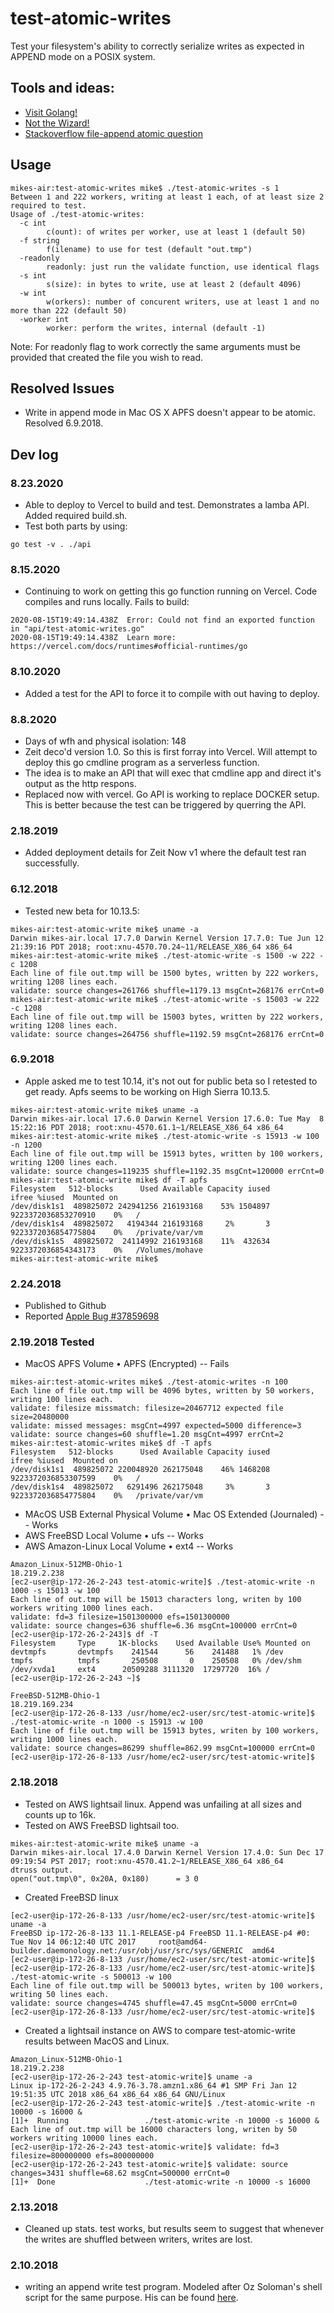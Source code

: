test-atomic-writes
==================
Test your filesystem's ability to correctly serialize writes as expected in APPEND mode on a POSIX system.

## Tools and ideas:
- [Visit Golang!](https://golang.org)
- [Not the Wizard!](https://www.notthewizard.com/2014/06/17/are-files-appends-really-atomic)
- [Stackoverflow file-append atomic question](http://stackoverflow.com/questions/1154446/is-file-append-atomic-in-unix)

## Usage
```
mikes-air:test-atomic-writes mike$ ./test-atomic-writes -s 1
Between 1 and 222 workers, writing at least 1 each, of at least size 2 required to test.
Usage of ./test-atomic-writes:
  -c int
    	c(ount): of writes per worker, use at least 1 (default 50)
  -f string
    	f(ilename) to use for test (default "out.tmp")
  -readonly
    	readonly: just run the validate function, use identical flags
  -s int
    	s(size): in bytes to write, use at least 2 (default 4096)
  -w int
    	w(orkers): number of concurent writers, use at least 1 and no more than 222 (default 50)
  -worker int
    	worker: perform the writes, internal (default -1)
```
Note: For readonly flag to work correctly the same arguments must be provided that created the file you wish to read.

## Resolved Issues
- Write in append mode in Mac OS X APFS doesn't appear to be atomic. Resolved 6.9.2018.

## Dev log
### 8.23.2020
- Able to deploy to Vercel to build and test. Demonstrates a lamba API. Added required build.sh.
- Test both parts by using:
```
go test -v . ./api
```

### 8.15.2020
- Continuing to work on getting this go function running on Vercel. Code compiles and runs locally. Fails to build:
```
2020-08-15T19:49:14.438Z  Error: Could not find an exported function in "api/test-atomic-writes.go"
2020-08-15T19:49:14.438Z  Learn more: https://vercel.com/docs/runtimes#official-runtimes/go
```

### 8.10.2020
- Added a test for the API to force it to compile with out having to deploy.

### 8.8.2020
- Days of wfh and physical isolation: 148
- Zeit deco'd version 1.0. So this is first forray into Vercel. Will attempt to deploy this go cmdline program as a serverless function.
- The idea is to make an API that will exec that cmdline app and direct it's output as the http respons.
- Replaced now with vercel. Go API is working to replace DOCKER setup. This is better because the test can be triggered by querring the API.

### 2.18.2019
- Added deployment details for Zeit Now v1 where the default test ran successfully.

### 6.12.2018
- Tested new beta for 10.13.5:
```
mikes-air:test-atomic-write mike$ uname -a
Darwin mikes-air.local 17.7.0 Darwin Kernel Version 17.7.0: Tue Jun 12 21:39:16 PDT 2018; root:xnu-4570.70.24~11/RELEASE_X86_64 x86_64
mikes-air:test-atomic-write mike$ ./test-atomic-write -s 1500 -w 222 -c 1208
Each line of file out.tmp will be 1500 bytes, written by 222 workers, writing 1208 lines each.
validate: source changes=261766 shuffle=1179.13 msgCnt=268176 errCnt=0
mikes-air:test-atomic-write mike$ ./test-atomic-write -s 15003 -w 222 -c 1208
Each line of file out.tmp will be 15003 bytes, written by 222 workers, writing 1208 lines each.
validate: source changes=264756 shuffle=1192.59 msgCnt=268176 errCnt=0
```

### 6.9.2018
- Apple asked me to test 10.14, it's not out for public beta so I retested to get ready. Apfs seems to be working on High Sierra 10.13.5.
```
mikes-air:test-atomic-write mike$ uname -a
Darwin mikes-air.local 17.6.0 Darwin Kernel Version 17.6.0: Tue May  8 15:22:16 PDT 2018; root:xnu-4570.61.1~1/RELEASE_X86_64 x86_64
mikes-air:test-atomic-write mike$ ./test-atomic-write -s 15913 -w 100 -n 1200
Each line of file out.tmp will be 15913 bytes, written by 100 workers, writing 1200 lines each.
validate: source changes=119235 shuffle=1192.35 msgCnt=120000 errCnt=0
mikes-air:test-atomic-write mike$ df -T apfs
Filesystem   512-blocks      Used Available Capacity iused               ifree %iused  Mounted on
/dev/disk1s1  489825072 242941256 216193168    53% 1504897 9223372036853270910    0%   /
/dev/disk1s4  489825072   4194344 216193168     2%       3 9223372036854775804    0%   /private/var/vm
/dev/disk1s5  489825072  24114992 216193168    11%  432634 9223372036854343173    0%   /Volumes/mohave
mikes-air:test-atomic-write mike$ 
```

### 2.24.2018
- Published to Github
- Reported [Apple Bug #37859698](https://bugreport.apple.com/web/?problemID=37859698)
### 2.19.2018 Tested
- MacOS APFS Volume • APFS (Encrypted) -- Fails
```
mikes-air:test-atomic-writes mike$ ./test-atomic-writes -n 100
Each line of file out.tmp will be 4096 bytes, written by 50 workers, writing 100 lines each.
validate: filesize missmatch: filesize=20467712 expected file size=20480000
validate: missed messages: msgCnt=4997 expected=5000 difference=3
validate: source changes=60 shuffle=1.20 msgCnt=4997 errCnt=2
mikes-air:test-atomic-writes mike$ df -T apfs
Filesystem   512-blocks      Used Available Capacity iused               ifree %iused  Mounted on
/dev/disk1s1  489825072 220048920 262175048    46% 1468208 9223372036853307599    0%   /
/dev/disk1s4  489825072   6291496 262175048     3%       3 9223372036854775804    0%   /private/var/vm
```
- MAcOS USB External Physical Volume • Mac OS Extended (Journaled) -- Works
- AWS FreeBSD Local Volume • ufs -- Works
- AWS Amazon-Linux Local Volume • ext4 -- Works
```
Amazon_Linux-512MB-Ohio-1
18.219.2.238
[ec2-user@ip-172-26-2-243 test-atomic-write]$ ./test-atomic-write -n 1000 -s 15013 -w 100
Each line of out.tmp will be 15013 characters long, writen by 100 workers writing 1000 lines each.
validate: fd=3 filesize=1501300000 efs=1501300000
validate: source changes=636 shuffle=6.36 msgCnt=100000 errCnt=0
[ec2-user@ip-172-26-2-243]$ df -T
Filesystem     Type     1K-blocks    Used Available Use% Mounted on
devtmpfs       devtmpfs    241544      56    241488   1% /dev
tmpfs          tmpfs       250508       0    250508   0% /dev/shm
/dev/xvda1     ext4      20509288 3111320  17297720  16% /
[ec2-user@ip-172-26-2-243 ~]$
```
```
FreeBSD-512MB-Ohio-1
18.219.169.234
[ec2-user@ip-172-26-8-133 /usr/home/ec2-user/src/test-atomic-write]$ ./test-atomic-write -n 1000 -s 15913 -w 100
Each line of file out.tmp will be 15913 bytes, writen by 100 workers, writing 1000 lines each.
validate: source changes=86299 shuffle=862.99 msgCnt=100000 errCnt=0
[ec2-user@ip-172-26-8-133 /usr/home/ec2-user/src/test-atomic-write]$
```
### 2.18.2018
- Tested on AWS lightsail linux. Append was unfailing at all sizes and counts up to 16k.
- Tested on AWS FreeBSD lightsail too.
```
mikes-air:test-atomic-write mike$ uname -a
Darwin mikes-air.local 17.4.0 Darwin Kernel Version 17.4.0: Sun Dec 17 09:19:54 PST 2017; root:xnu-4570.41.2~1/RELEASE_X86_64 x86_64
dtruss output.
open("out.tmp\0", 0x20A, 0x180)		 = 3 0
```
- Created FreeBSD linux
```
[ec2-user@ip-172-26-8-133 /usr/home/ec2-user/src/test-atomic-write]$ uname -a
FreeBSD ip-172-26-8-133 11.1-RELEASE-p4 FreeBSD 11.1-RELEASE-p4 #0: Tue Nov 14 06:12:40 UTC 2017     root@amd64-builder.daemonology.net:/usr/obj/usr/src/sys/GENERIC  amd64
[ec2-user@ip-172-26-8-133 /usr/home/ec2-user/src/test-atomic-write]$
[ec2-user@ip-172-26-8-133 /usr/home/ec2-user/src/test-atomic-write]$ ./test-atomic-write -s 500013 -w 100
Each line of file out.tmp will be 500013 bytes, writen by 100 workers, writing 50 lines each.
validate: source changes=4745 shuffle=47.45 msgCnt=5000 errCnt=0
[ec2-user@ip-172-26-8-133 /usr/home/ec2-user/src/test-atomic-write]$
```
- Created a lightsail instance on AWS to compare test-atomic-write results between MacOS and Linux.
```
Amazon_Linux-512MB-Ohio-1
18.219.2.238
[ec2-user@ip-172-26-2-243 test-atomic-write]$ uname -a
Linux ip-172-26-2-243 4.9.76-3.78.amzn1.x86_64 #1 SMP Fri Jan 12 19:51:35 UTC 2018 x86_64 x86_64 x86_64 GNU/Linux
[ec2-user@ip-172-26-2-243 test-atomic-write]$ ./test-atomic-write -n 10000 -s 16000 &
[1]+  Running                 ./test-atomic-write -n 10000 -s 16000 &
Each line of out.tmp will be 16000 characters long, writen by 50 workers writing 10000 lines each.
[ec2-user@ip-172-26-2-243 test-atomic-write]$ validate: fd=3 filesize=800000000 efs=800000000
[ec2-user@ip-172-26-2-243 test-atomic-write]$ validate: source changes=3431 shuffle=68.62 msgCnt=500000 errCnt=0
[1]+  Done                    ./test-atomic-write -n 10000 -s 16000
```
### 2.13.2018
-  Cleaned up stats. test works, but results seem to suggest that whenever the writes are shuffled between writers, writes are lost.
### 2.10.2018
- writing an append write test program. Modeled after Oz Soloman's shell script for the same purpose. His can be found [here](https://www.notthewizard.com/2014/06/17/are-files-appends-really-atomic/).
